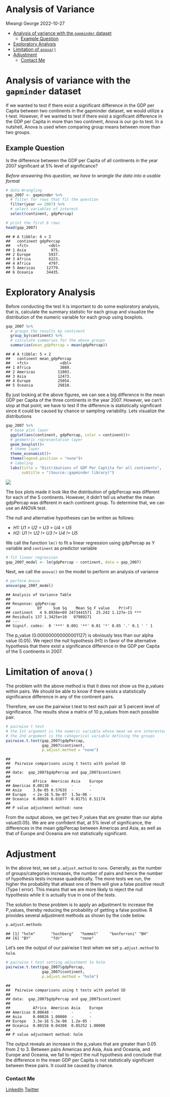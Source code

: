 Analysis of Variance
================
Mwangi George
2022-10-27

-   <a href="#analysis-of-variance-with-the-gapminder-dataset"
    id="toc-analysis-of-variance-with-the-gapminder-dataset">Analysis of
    variance with the <code>gapminder</code> dataset</a>
    -   <a href="#example-question" id="toc-example-question">Example
        Question</a>
-   <a href="#exploratory-analysis"
    id="toc-exploratory-analysis">Exploratory Analysis</a>
-   <a href="#limitation-of-anova" id="toc-limitation-of-anova">Limitation
    of <code>anova()</code></a>
-   <a href="#adjustment" id="toc-adjustment">Adjustment</a>
    -   <a href="#contact-me" id="toc-contact-me">Contact Me</a>

# Analysis of variance with the `gapminder` dataset

If we wanted to test if there exist a significant difference in the GDP
per Capita between two continents in the gapminder dataset, we would
utilize a t-test. However, if we wanted to test if there exist a
significant difference in the GDP per Capita in more than two continent,
Anova is our go-to test. In a nutshell, Anova is used when comparing
group means between more than two groups.

## Example Question

Is the difference between the GDP per Capita of all continents in the
year 2007 significant at 5% level of significance?

*Before answering this question, we have to wrangle the data into a
usable format*

``` r
# data Wrangling
gap_2007 <- gapminder %>% 
  # filter for rows that fit the question
  filter(year == 2007) %>% 
  # select variables of interest
  select(continent, gdpPercap)

# print the first 6 rows
head(gap_2007)
```

    ## # A tibble: 6 × 2
    ##   continent gdpPercap
    ##   <fct>         <dbl>
    ## 1 Asia           975.
    ## 2 Europe        5937.
    ## 3 Africa        6223.
    ## 4 Africa        4797.
    ## 5 Americas     12779.
    ## 6 Oceania      34435.

# Exploratory Analysis

Before conducting the test it is important to do some exploratory
analysis, that is, calculate the summary statistic for each group and
visualize the distribution of the numeric variable for each group using
boxplots.

``` r
gap_2007 %>% 
  # groups the results by continent
  group_by(continent) %>% 
  # calculate summaries for the above groups
  summarise(mean_gdpPercap = mean(gdpPercap))
```

    ## # A tibble: 5 × 2
    ##   continent mean_gdpPercap
    ##   <fct>              <dbl>
    ## 1 Africa             3089.
    ## 2 Americas          11003.
    ## 3 Asia              12473.
    ## 4 Europe            25054.
    ## 5 Oceania           29810.

By just looking at the above figures, we can see a big difference in the
mean GDP per Capita of the three continents in the year 2007. However,
we can’t stop at that point; we have to test if the difference is
statistically significant since it could be caused by chance or sampling
variability. Lets visualize the distributions

``` r
gap_2007 %>% 
  # base plot layer
  ggplot(aes(continent, gdpPercap, color = continent))+
  # geometric representation layer
  geom_boxplot()+
  # theme layer
  theme_economist()+
  theme(legend.position = "none")+
  # labeling
  labs(title = "Distributions of GDP Per Captita for all continents",
       subtitle = "(Source::gapminder library)")
```

![](Anova-Explained_files/figure-gfm/unnamed-chunk-4-1.png)<!-- -->

The box plots made it look like the distribution of gdpPercap was
different for each of the 5 continents. However, it didn’t tell us
whether the mean gdpPercap was different in each continent group. To
determine that, we can use an ANOVA test.

The null and alternative hypotheses can be written as follows:

-   *H1: U1 = U2 = U3 = U4 = U5*
-   *H2: U1 != U2 != U3 != U4 != U5*

We call the function `lm()` to fit a linear regression using gdpPercap
as Y variable and `continent` as predictor variable

``` r
# fit linear regression
gap_2007_model <- lm(gdpPercap ~ continent, data = gap_2007)
```

Next, we call the `anova()` on the model to perform an analysis of
variance

``` r
# perform Anova
anova(gap_2007_model)
```

    ## Analysis of Variance Table
    ## 
    ## Response: gdpPercap
    ##            Df     Sum Sq    Mean Sq F value    Pr(>F)    
    ## continent   4 9.8938e+09 2473441571  25.242 1.127e-15 ***
    ## Residuals 137 1.3425e+10   97989271                      
    ## ---
    ## Signif. codes:  0 '***' 0.001 '**' 0.01 '*' 0.05 '.' 0.1 ' ' 1

The p_value (0.000000000000001127) is obviously less than our alpha
value (0.05). We reject the null hypothesis (H1) in favor of the
alternative hypothesis that there exist a significance difference in the
GDP per Capita of the 5 continents in 2007.

# Limitation of `anova()`

The problem with the above method is that it does not show us the
p_values within pairs. We should be able to know if there exists a
statistically significance difference in any of the continent pairs.

Therefore, we use the pairwise t.test to test each pair at 5 percent
level of significance. The results show a matrix of 10 p_values from
each possible pair.

``` r
# pairwise t test
# the 1st argument is the numeric variable whose mean we are interested in
# the 2nd argument is the categorical variable defining the groups
pairwise.t.test(gap_2007$gdpPercap, 
                gap_2007$continent,
                p.adjust.method = "none")
```

    ## 
    ##  Pairwise comparisons using t tests with pooled SD 
    ## 
    ## data:  gap_2007$gdpPercap and gap_2007$continent 
    ## 
    ##          Africa  Americas Asia    Europe 
    ## Americas 0.00130 -        -       -      
    ## Asia     3.8e-05 0.57635  -       -      
    ## Europe   < 2e-16 5.9e-07  1.5e-06 -      
    ## Oceania  0.00026 0.01077  0.01751 0.51174
    ## 
    ## P value adjustment method: none

From the output above, we get two P_values that are greater than our
alpha value(0.05). We are are confident that, at 5% level of
significance, the differences in the mean gdpPercap between Americas and
Asia, as well as that of Europe and Oceania are not statistically
significant.

# Adjustment

In the above test, we set `p.adjust.method` to `none`. Generally, as the
number of groups/categories increases, the number of pairs and hence the
number of hypothesis tests increase quadratically. The more tests we
run, the higher the probability that atleast one of them will give a
false positive result (Type I error). This means that we are more likely
to reject the null hypothesis while it is actually true in one of the
tests.

The solution to these problem is to apply an adjustment to increase the
P_values, thereby reducing the probability of getting a false positive.
R provides several adjustment methods as shown by the code below.

``` r
p.adjust.methods
```

    ## [1] "holm"       "hochberg"   "hommel"     "bonferroni" "BH"        
    ## [6] "BY"         "fdr"        "none"

Let’s see the output of our pairwise t test when we set
`p.adjust.method` to `holm`.

``` r
# pairwise t test setting adjustment to holm
pairwise.t.test(gap_2007$gdpPercap, 
                gap_2007$continent,
                p.adjust.method = "holm")
```

    ## 
    ##  Pairwise comparisons using t tests with pooled SD 
    ## 
    ## data:  gap_2007$gdpPercap and gap_2007$continent 
    ## 
    ##          Africa  Americas Asia    Europe 
    ## Americas 0.00648 -        -       -      
    ## Asia     0.00026 1.00000  -       -      
    ## Europe   3.3e-16 5.3e-06  1.2e-05 -      
    ## Oceania  0.00158 0.04308  0.05252 1.00000
    ## 
    ## P value adjustment method: holm

The output reveals an increase in the p_values that are greater than
0.05 from 2 to 3. Between pairs Americas and Asia, Asia and Oceania, and
Europe and Oceania, we fail to reject the null hypothesis and conclude
that the difference in the mean GDP per Capita is not statistically
significant between these pairs. It could be caused by chance.

### Contact Me

[LinkedIn](https://www.linkedin.com/in/georgemwangikenya)
[Twitter](https://twitter.com/mwangi__george)
